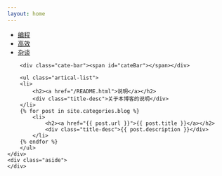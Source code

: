 ```yaml
---
layout: home
---
```


<div class="index-content blog">
    <div class="section">
        <ul class="artical-cate">
            <li><a href="/"><span>编程</span></a></li>
            <li><a href="/efficient.html"><span>高效</span></a></li>
            <li class="on"><a href="/blog.html"><span>杂谈</span></a></li>
        </ul>

        <div class="cate-bar"><span id="cateBar"></span></div>

        <ul class="artical-list">
		<li>
			<h2><a href="/README.html">说明</a></h2>
			<div class="title-desc">关于本博客的说明</div>
		</li>
        {% for post in site.categories.blog %}
            <li>
                <h2><a href="{{ post.url }}">{{ post.title }}</a></h2>
                <div class="title-desc">{{ post.description }}</div>
            </li>
        {% endfor %}
        </ul>
    </div>
    <div class="aside">
    </div>
</div>
